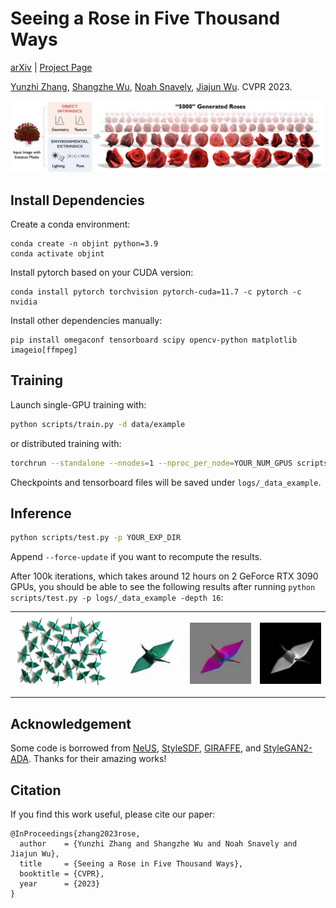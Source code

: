 # Seeing a Rose in Five Thousand Ways


[arXiv](https://arxiv.org/abs/2212.04965) | [Project Page](https://ai.stanford.edu/~yzzhang/projects/rose/)

[Yunzhi Zhang](https://cs.stanford.edu/~yzzhang), [Shangzhe Wu](https://elliottwu.com/), [Noah Snavely](https://www.cs.cornell.edu/~snavely/), [Jiajun Wu](https://jiajunwu.com/). CVPR 2023.

![teaser](./assets/teaser.png)

## Install Dependencies
Create a conda environment:
```
conda create -n objint python=3.9
conda activate objint
```
Install pytorch based on your CUDA version:
```
conda install pytorch torchvision pytorch-cuda=11.7 -c pytorch -c nvidia
```
Install other dependencies manually:
```
pip install omegaconf tensorboard scipy opencv-python matplotlib imageio[ffmpeg]
```

[//]: # (Or create an environment with the provided `.yml`:)

[//]: # (```)

[//]: # (conda env create -f environment.yml)

[//]: # (```)

## Training

Launch single-GPU training with:
```bash
python scripts/train.py -d data/example
```
or distributed training with:
```bash
torchrun --standalone --nnodes=1 --nproc_per_node=YOUR_NUM_GPUS scripts/train.py -d data/green_crane
```

Checkpoints and tensorboard files will be saved under `logs/_data_example`. 

## Inference
```bash
python scripts/test.py -p YOUR_EXP_DIR
```
Append `--force-update` if you want to recompute the results.

After 100k iterations, which takes around 12 hours on 2 GeForce RTX 3090 GPUs, you should be able to see the following results after running `python scripts/test.py -p logs/_data_example -depth 16`:

<table>
  <tr>
    <td><img src="./assets/example.jpg" alt="Input" height="128"/></td>
    <td><img src="./assets/row000000_c00.gif" alt="Appearance" width="128"/></td>
    <td><img src="./assets/row000000_c01.gif" alt="Normal" width="128"/></td>
    <td><img src="./assets/row000000_c02.gif" alt="Shading" width="128"/></td>
  </tr>
</table>


## Acknowledgement
Some code is borrowed from [NeUS](https://github.com/Totoro97/NeuS), [StyleSDF](https://github.com/royorel/StyleSDF), [GIRAFFE](https://github.com/autonomousvision/giraffe), and [StyleGAN2-ADA](https://github.com/NVlabs/stylegan2-ada-pytorch). Thanks for their amazing works! 

## Citation
If you find this work useful, please cite our paper:
```
@InProceedings{zhang2023rose,
  author    = {Yunzhi Zhang and Shangzhe Wu and Noah Snavely and Jiajun Wu},
  title     = {Seeing a Rose in Five Thousand Ways},
  booktitle = {CVPR},
  year      = {2023}
}
```
